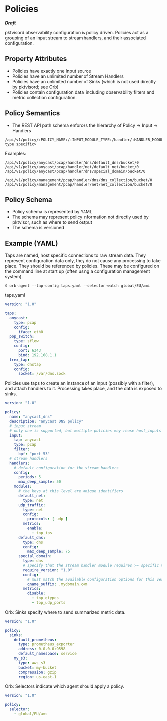 # Policies

**_Draft_**

pktvisord observability configuration is policy driven. Policies act as a grouping of an input stream to stream
handlers, and their associated configuration.

## Property Attributes

* Policies have exactly one Input source
* Policies have an unlimited number of Stream Handlers
* Policies have an unlimited number of Sinks (which is not used directly by pktvisord; see Orb)
* Policies contain configuration data, including observability filters and metric collection configuration.

## Policy Semantics

* The REST API path schema enforces the hierarchy of Policy -> Input => Handlers

```
/api/v1/policy/:POLICY_NAME:/:INPUT_MODULE_TYPE:/handler/:HANDLER_MODULE_TYPE:/:HANDLER_NAME:/<handler type specific>
```

Examples:

```
/api/v1/policy/anycast/pcap/handler/dns/default_dns/bucket/0
/api/v1/policy/anycast/pcap/handler/net/default_net/bucket/0
/api/v1/policy/anycast/pcap/handler/dns/special_domain/bucket/0

/api/v1/policy/management/pcap/handler/dns/dns_collection/bucket/0
/api/v1/policy/management/pcap/handler/net/net_collection/bucket/0
```

## Policy Schema

* Policy schema is represented by YAML
* The schema may represent policy information not directly used by pktvisor, such as where to send output
* The schema is versioned

## Example (YAML)

Taps are named, host specific connections to raw stream data. They represent configuration data only, they do not cause
any processing to take place. They should be referenced by policies. These may be configured on the command line at
start up (often using a configuration management system).

```shell
$ orb-agent --tap-config taps.yaml --selector-watch global/EU/ami
```

taps.yaml

```yaml
version: "1.0"

taps:
  anycast:
    type: pcap
    config:
      iface: eth0
  pop_switch:
    type: sflow
    config:
      port: 6343
      bind: 192.168.1.1
  trex_tap:
    type: dnstap
    config:
      socket: /var/dns.sock
```

Policies use taps to create an instance of an input (possibly with a filter), and attach handlers to it. Processing
takes place, and the data is exposed to sinks.

```yaml
version: "1.0"

policy:
  name: "anycast_dns"
  description: "anycast DNS policy"
  # input stream
  # only one is supported, but multiple policies may reuse host_inputs
  input:
    tap: anycast
    type: pcap
    filter:
      bpf: "port 53"
  # stream handlers 
  handlers:
    # default configuration for the stream handlers
    config:
      periods: 5
      max_deep_sample: 50
    modules:
      # the keys at this level are unique identifiers
      default_net:
        type: net
      udp_traffic:
        type: net
        config:
          protocols: [ udp ]
        metrics:
          enable:
            - top_ips
      default_dns:
        type: dns
        config:
          max_deep_sample: 75
      special_domain:
        type: dns
        # specify that the stream handler module requires >= specific version to be successfully applied 
        require_version: "1.0"
        config:
          # must match the available configuration options for this version of this stream handler
          qname_suffix: .mydomain.com
        metrics:
          disable:
            - top_qtypes
            - top_udp_ports
```

Orb: Sinks specify where to send summarized metric data.

```yaml
version: "1.0"

policy:
  sinks:
    default_prometheus:
      type: prometheus_exporter
      address: 0.0.0.0:9598
      default_namespace: service
    my_s3:
      type: aws_s3
      bucket: my-bucket
      compression: gzip
      region: us-east-1
```

Orb: Selectors indicate which agent should apply a policy.

```yaml
version: "1.0"

policy:
  selector:
    - global/EU/ams
```









